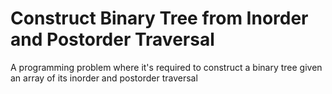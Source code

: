 # Construct Binary Tree from Inorder and Postorder Traversal
 A programming problem where it's required to construct a binary tree given an array of its inorder and postorder traversal
